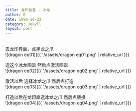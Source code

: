 ```yaml
---
title: 龙印装备 - 冰龙
author: R
date: 1996-10-22
category: Jekyll
layout: post
---
```


<!--*Updated on 1/30/2024*<br>
![Research_expand]({{ '/assets/expand0130.png' | relative_url }})-->
<br>
去龙印界面，点黑龙之爪
<br>
![dragon eq01]({{ '/assets/dragon eq01.png' | relative_url }})

选这个冰龙图谱 然后点激活图谱
<br>
![dragon eq02]({{ '/assets/dragon eq02.png' | relative_url }})

激活以后 选择冰龙之爪 然后点打造
<br>
![dragon eq03]({{ '/assets/dragon eq03.png' | relative_url }})

打造以后在龙印库选冰龙之爪 然后点替换
<br>
![dragon eq04]({{ '/assets/dragon eq04.png' | relative_url }})